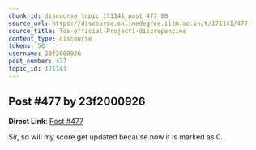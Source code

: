 ```yaml
---
chunk_id: discourse_topic_171141_post_477_00
source_url: https://discourse.onlinedegree.iitm.ac.in/t/171141/477
source_title: Tds-official-Project1-discrepencies
content_type: discourse
tokens: 56
username: 23f2000926
post_number: 477
topic_id: 171141
---
```


## Post #477 by 23f2000926

**Direct Link**: [Post #477](https://discourse.onlinedegree.iitm.ac.in/t/171141/477)

Sir, so will my score get updated because now it is marked as 0.
